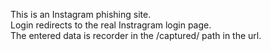 This is an Instagram phishing site. <br>
Login redirects to the real Instragram login page. <br>
The entered data is recorder in the /captured/ path in the url.

